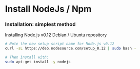 # Install NodeJs / Npm

### Installation: simplest method

Installing Node.js v0.12 Debian / Ubuntu repository

```bash
# Note the new setup script name for Node.js v0.12
curl -sL https://deb.nodesource.com/setup_0.12 | sudo bash -

# Then install with:
sudo apt-get install -y nodejs
```